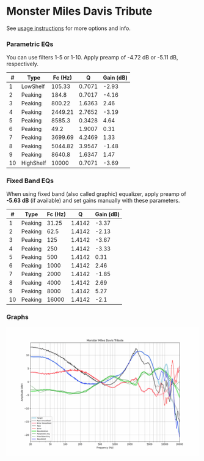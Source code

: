 # Monster Miles Davis Tribute
See [usage instructions](https://github.com/jaakkopasanen/AutoEq#usage) for more options and info.

### Parametric EQs
You can use filters 1-5 or 1-10. Apply preamp of -4.72 dB or -5.11 dB, respectively.

|   # | Type      |   Fc (Hz) |      Q |   Gain (dB) |
|-----|-----------|-----------|--------|-------------|
|   1 | LowShelf  |    105.33 | 0.7071 |       -2.93 |
|   2 | Peaking   |    184.8  | 0.7017 |       -4.16 |
|   3 | Peaking   |    800.22 | 1.6363 |        2.46 |
|   4 | Peaking   |   2449.21 | 2.7652 |       -3.19 |
|   5 | Peaking   |   8585.3  | 0.3428 |        4.64 |
|   6 | Peaking   |     49.2  | 1.9007 |        0.31 |
|   7 | Peaking   |   3699.69 | 4.2469 |        1.33 |
|   8 | Peaking   |   5044.82 | 3.9547 |       -1.48 |
|   9 | Peaking   |   8640.8  | 1.6347 |        1.47 |
|  10 | HighShelf |  10000    | 0.7071 |       -3.69 |

### Fixed Band EQs
When using fixed band (also called graphic) equalizer, apply preamp of **-5.63 dB** (if available) and set gains manually with these parameters.

|   # | Type    |   Fc (Hz) |      Q |   Gain (dB) |
|-----|---------|-----------|--------|-------------|
|   1 | Peaking |     31.25 | 1.4142 |       -3.37 |
|   2 | Peaking |     62.5  | 1.4142 |       -2.13 |
|   3 | Peaking |    125    | 1.4142 |       -3.67 |
|   4 | Peaking |    250    | 1.4142 |       -3.33 |
|   5 | Peaking |    500    | 1.4142 |        0.31 |
|   6 | Peaking |   1000    | 1.4142 |        2.46 |
|   7 | Peaking |   2000    | 1.4142 |       -1.85 |
|   8 | Peaking |   4000    | 1.4142 |        2.69 |
|   9 | Peaking |   8000    | 1.4142 |        5.27 |
|  10 | Peaking |  16000    | 1.4142 |       -2.1  |

### Graphs
![](./Monster%20Miles%20Davis%20Tribute.png)
